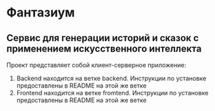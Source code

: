 # Фантазиум

## Сервис для генерации историй и сказок с применением искусственного интеллекта

Проект представляет собой клиент-серверное приложение:

1. Backend находится на ветке backend. Инструкции по установке предоставлены в README на этой же ветке
2. Frontend находится на ветке fromtend. Инструкции по установке предоставлены в README на этой же ветке
